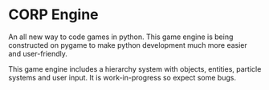 # CORP Engine
An all new way to code games in python.
This game engine is being constructed on pygame to make python development much more easier and user-friendly.

This game engine includes a hierarchy system with objects, entities, particle systems and user input. It is work-in-progress so expect some bugs.
